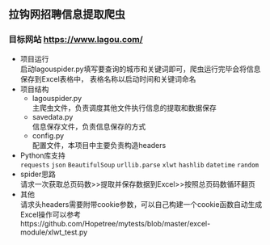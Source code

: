 ## 拉钩网招聘信息提取爬虫</br>
### 目标网站 https://www.lagou.com/
- 项目运行
</br>启动lagouspider.py填写要查询的城市和关键词即可，爬虫运行完毕会将信息保存到Excel表格中，
表格名称以启动时间和关键词命名
- 项目结构
    - lagouspider.py
    </br>主爬虫文件，负责调度其他文件执行信息的提取和数据保存
    - savedata.py
    </br>信息保存文件，负责信息保存的方式
    - config.py
    </br>配置文件，本项目中主要负责构造headers
- Python库支持
<br>`requests` 
`json`
`BeautifulSoup`
`urllib.parse`
`xlwt`
`hashlib`
`datetime`
`random`
- spider思路
</br>请求一次获取总页码数>>提取并保存数据到Excel>>按照总页码数循环翻页
- 其他
</br>请求头headers需要附带cookie参数，可以自己构建一个cookie函数自动生成
</br>Excel操作可以参考https://github.com/Hopetree/mytests/blob/master/excel-module/xlwt_test.py

